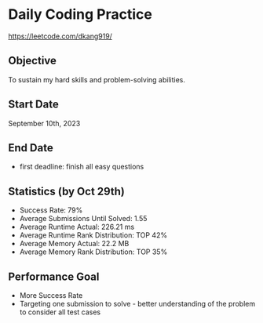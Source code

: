 # Daily Coding Practice 
https://leetcode.com/dkang919/

## Objective
To sustain my hard skills and problem-solving abilities.

## Start Date
September 10th, 2023

## End Date
- first deadline: finish all easy questions

## Statistics (by Oct 29th)
- Success Rate: 79%
- Average Submissions Until Solved: 1.55
- Average Runtime Actual: 226.21 ms
- Average Runtime Rank Distribution: TOP 42%
- Average Memory Actual: 22.2 MB
- Average Memory Rank Distribution: TOP 35%

## Performance Goal
- More Success Rate
- Targeting one submission to solve - better understanding of the problem to consider all test cases
